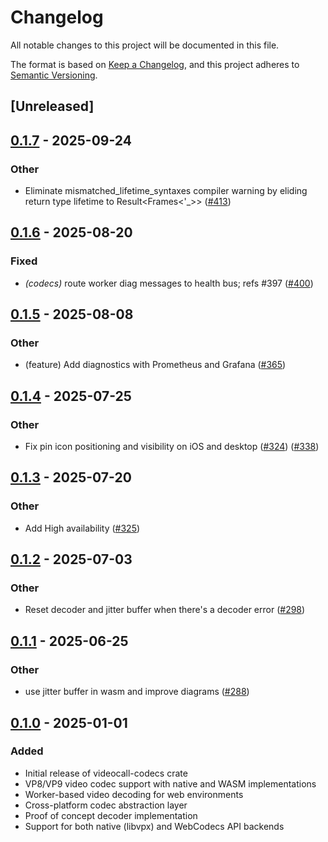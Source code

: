 # Changelog

All notable changes to this project will be documented in this file.

The format is based on [Keep a Changelog](https://keepachangelog.com/en/1.0.0/),
and this project adheres to [Semantic Versioning](https://semver.org/spec/v2.0.0.html).

## [Unreleased]

## [0.1.7](https://github.com/security-union/videocall-rs/compare/videocall-codecs-v0.1.6...videocall-codecs-v0.1.7) - 2025-09-24

### Other

- Eliminate mismatched_lifetime_syntaxes compiler warning by eliding return type lifetime to Result<Frames<'_>> ([#413](https://github.com/security-union/videocall-rs/pull/413))

## [0.1.6](https://github.com/security-union/videocall-rs/compare/videocall-codecs-v0.1.5...videocall-codecs-v0.1.6) - 2025-08-20

### Fixed

- *(codecs)* route worker diag messages to health bus; refs #397 ([#400](https://github.com/security-union/videocall-rs/pull/400))

## [0.1.5](https://github.com/security-union/videocall-rs/compare/videocall-codecs-v0.1.4...videocall-codecs-v0.1.5) - 2025-08-08

### Other

- (feature) Add diagnostics with Prometheus and Grafana ([#365](https://github.com/security-union/videocall-rs/pull/365))

## [0.1.4](https://github.com/security-union/videocall-rs/compare/videocall-codecs-v0.1.3...videocall-codecs-v0.1.4) - 2025-07-25

### Other

- Fix pin icon positioning and visibility on iOS and desktop ([#324](https://github.com/security-union/videocall-rs/pull/324)) ([#338](https://github.com/security-union/videocall-rs/pull/338))

## [0.1.3](https://github.com/security-union/videocall-rs/compare/videocall-codecs-v0.1.2...videocall-codecs-v0.1.3) - 2025-07-20

### Other

- Add High availability ([#325](https://github.com/security-union/videocall-rs/pull/325))

## [0.1.2](https://github.com/security-union/videocall-rs/compare/videocall-codecs-v0.1.1...videocall-codecs-v0.1.2) - 2025-07-03

### Other

- Reset decoder and jitter buffer when there's a decoder error ([#298](https://github.com/security-union/videocall-rs/pull/298))

## [0.1.1](https://github.com/security-union/videocall-rs/compare/videocall-codecs-v0.1.0...videocall-codecs-v0.1.1) - 2025-06-25

### Other

- use jitter buffer in wasm and improve diagrams ([#288](https://github.com/security-union/videocall-rs/pull/288))

## [0.1.0](https://github.com/security-union/videocall-rs/releases/tag/videocall-codecs-v0.1.0) - 2025-01-01

### Added

- Initial release of videocall-codecs crate
- VP8/VP9 video codec support with native and WASM implementations
- Worker-based video decoding for web environments
- Cross-platform codec abstraction layer
- Proof of concept decoder implementation
- Support for both native (libvpx) and WebCodecs API backends
